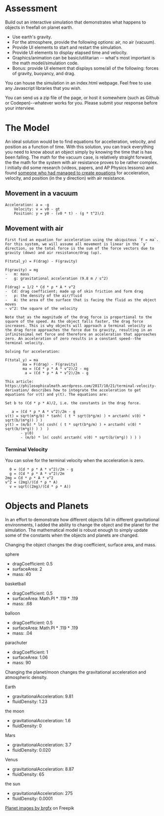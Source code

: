 # Assessment
Build out an interactive simulation that demonstrates what happens to objects in freefall on
planet earth.
- Use earth's gravity.
- For the atmosphere, provide the following options: air, no air (vacuum).
- Provide UI elements to start and restart the simulation.
- Provide UI elements to display elapsed time and velocity.
- Graphics/animation can be basic/utilitarian -- what's most important is the math
model/simulation code.
- Bonus: provide UI element that displays some/all of the following: forces of gravity,
buoyancy, and drag.

You can house the simulation in an index.html webpage. Feel free to use any Javascript
libraries that you wish.

You can send us a zip file of the page, or host it somewhere (such as Github or
Codepen)--whatever works for you. Please submit your response before your interview.

###

# The Model

An ideal solution would be to find equations for accelleration, velocity, and position as a function of time. With this solution, you can track everything you need to know about an object simply by knowing the time that is has been falling. The math for the vacuum case, is relatively straight forward, the the math for the system with air resistance proves to be rather complex. I initially did some research (videos, papers, and AP Physics lessons) and found [someone who had managed to create equations](https://philosophicalmath.wordpress.com/2017/10/21/terminal-velocity-derivation/) for acceleration, velocity, and position (in the y direction) with air resistance.


## Movement in a vacuum

```
Acceleration: a = -g
    Velocity: v = v0 - gt 
    Position: y = y0 - (v0 * t) - (g * t^2)/2
```

## Movement with air

```
First find an equation for acceleration using the ubiquitous `F = ma`. For this system, we will assume all movement is linear in the `y` direction, so the total force is the sum of the force vectors due to gravity (down) and air resistance/drag (up). 

F(total_y) = F(drag) - F(gravity)

F(gravity) = mg
-   m: mass
-   g: gravitational acceleration (9.8 m / s^2)

F(drag) = 1/2 * Cd * ρ * A * v^2
-  Cd: drag coefficient; made up of skin friction and form drag
-   ρ: the density of the air/fluid 
-   A: the area of the surface that is facing the fluid as the object moves
- v^2: the square of the velocity

Note that as the magnitude of the drag force is proportional to the square of the speed. As the object falls faster, the drag force increases. This is why objects will approach a terminal velocity as the drag force approaches the force due to gravity, resulting in an infinitesimal net force and therefore an acceleration that approaches zero. An acceleration of zero results in a constant speed--the terminal velocity.

Solving for acceleration:

F(total_y) = ma
        ma = F(drag) - F(gravity)
        ma = (Cd * ρ * A * v^2)/2 - mg
         a = (Cd * ρ * A * v^2)/2m - g

This article: https://philosophicalmath.wordpress.com/2017/10/21/terminal-velocity-derivation/ describes how to integrate the acceleration to get equations for v(t) and y(t). The equations are:

Set b to (Cd * ρ * A)/2, i.e. the constants in the drag force. 

   a = (Cd * ρ * A * v^2)/2m - g
v(t) = sqrt(m*g/b) * tanh( ( t * sqrt(b*g/m) ) + arctanh( v(0) * sqrt(b/(m*g)) ) )
y(t) = (m/b) * ln( cosh( ( t * sqrt(b*g/m) ) + arctanh( v(0) * sqrt(b/(m*g)) ) )  ) 
       - y(0) 
       - (m/b) * ln( cosh( arctanh( v(0) * sqrt(b/(m*g)) ) ) )
```

### Terminal Velocity

You can solve for the terminal velocity when the acceleration is zero. 

```
  0 = (Cd * ρ * A * v^2)/2m - g
  g = (Cd * ρ * A * v^2)/2m
2mg = Cd * ρ * A * v^2
v^2 = (2mg)/(Cd * ρ * A)
  v = sqrt((2mg)/(Cd * ρ * A))
```

###

# Objects and Planets

In an effort to demonstrate how different objects fall in different gravitational environments, I added the ability to change the object and the planet for the simulation. The mathematical model is robust enough to simply update some of the constants when the objects and planets are changed. 

Changing the object changes the drag coefficient, surface area, and mass. 

sphere
- dragCoefficient: 0.5
- surfaceArea: 2
- mass: 40

basketball
- dragCoefficient: 0.5
- surfaceArea: Math.PI * .119 * .119
- mass: .68

balloon
- dragCoefficient: 0.5
- surfaceArea: Math.PI * .119 * .119
- mass: .04

parachuter
- dragCoefficient: 1
- surfaceArea: 1.06 
- mass: 90

Changing the planet/moon changes the gravitational acceleration and atmospheric density.

Earth
- gravitationalAcceleration: 9.81
- fluidDensity: 1.23

the moon
- gravitationalAcceleration: 1.6
- fluidDensity: 0

Mars
- gravitationalAcceleration: 3.7
- fluidDensity: 0.020

Venus
- gravitationalAcceleration: 8.87
- fluidDensity: 65

the sun
- gravitationalAcceleration: 275
- fluidDensity: 0.0001

[Planet images by brgfx]("https://www.freepik.com/free-vector/planets-galaxy_4228290.htm#query=solar%20system%20planets&position=14&from_view=keyword&track=ais") on Freepik